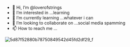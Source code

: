 - 👋 Hi, I’m @loverofstrings
- 👀 I’m interested in ...learning
- 🌱 I’m currently learning ...whatever i can
- 💞️ I’m looking to collaborate on ...social media spamming
- 📫 How to reach me ...

<!---
loverofstrings/loverofstrings is a ✨ special ✨ repository because its `README.md` (this file) appears on your GitHub profile.
You can click the Preview link to take a look at your changes.
--->
![5d87f52880b78750849542d45fd2df29_f](https://github.com/loverofstrings/loverofstrings/assets/140904355/7bd68e8f-dccf-48ad-851a-26cfd658b884)


